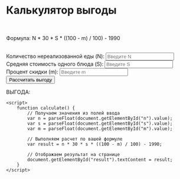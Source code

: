 <head>
    <title>Калькулятор выгоды</title>
</head>
<body>
    <h1>Калькулятор выгоды</h1>
    <br>
    <p>Формула: N * 30 * S * ((100 - m) / 100) - 1990</p>
    <br>
    <label for="n">Количество нереализованной еды (N):</label>
    <input type="number" id="n" placeholder="Введите N">
    <br>
    <label for="s">Средняя стоимость одного блюда (S):</label>
    <input type="number" id="s" placeholder="Введите S">
    <br>
    <label for="m">Процент скидки (m):</label>
    <input type="number" id="m" placeholder="Введите m">
    <br>
    <button onclick="calculate()">Рассчитать выгоду</button>
    <p>ВЫГОДА: <span id="result"></span></p>

    <script>
        function calculate() {
            // Получаем значения из полей ввода
            var n = parseFloat(document.getElementById("n").value);
            var s = parseFloat(document.getElementById("s").value);
            var m = parseFloat(document.getElementById("m").value);

            // Выполняем расчет по вашей формуле
            var result = n * 30 * s * ((100 - m) / 100) - 1990;

            // Отображаем результат на странице
            document.getElementById("result").textContent = result;
        }
    </script>
</body>

